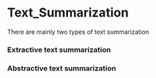 # Text_Summarization
There are mainly two types of text summarization<br>
  ### Extractive text summarization<br> 
  ### Abstractive text summarization
